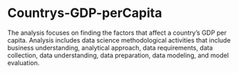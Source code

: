 # Countrys-GDP-perCapita
The analysis focuses on finding the factors that affect a country’s GDP per capita. Analysis includes data science methodological activities that include business understanding, analytical approach, data requirements, data collection, data understanding, data preparation, data modeling, and model evaluation.
